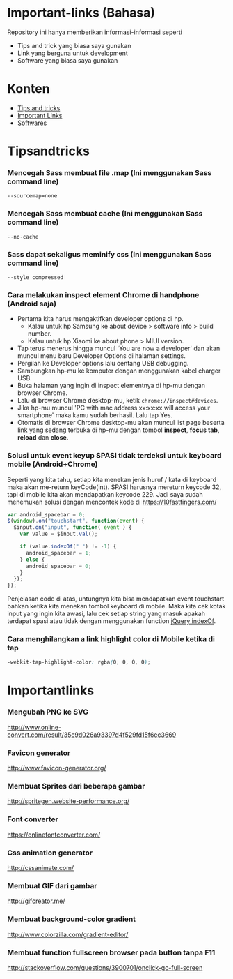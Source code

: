# Important-links (Bahasa)

Repository ini hanya memberikan informasi-informasi seperti
- Tips and trick yang biasa saya gunakan
- Link yang berguna untuk development
- Software yang biasa saya gunakan

# Konten

- [Tips and tricks](#tipsandtricks)
- [Important Links](#importantlinks)
- [Softwares](#softwares)

# Tipsandtricks

### Mencegah Sass membuat file .map (Ini menggunakan Sass command line)

  ```shell
  --sourcemap=none
  ```

### Mencegah Sass membuat cache (Ini menggunakan Sass command line)

  ```shell
  --no-cache
  ```

### Sass dapat sekaligus meminify css (Ini menggunakan Sass command line)

  ```shell
  --style compressed
  ```
  
### Cara melakukan inspect element Chrome di handphone (Android saja)

- Pertama kita harus mengaktifkan developer options di hp.
  - Kalau untuk hp Samsung ke about device > software info > build number.
  - Kalau untuk hp Xiaomi ke about phone > MIUI version.
- Tap terus menerus hingga muncul 'You are now a developer' dan akan muncul menu baru Developer Options di halaman settings.
- Pergilah ke Developer options lalu centang USB debugging.
- Sambungkan hp-mu ke komputer dengan menggunakan kabel charger USB.
- Buka halaman yang ingin di inspect elementnya di hp-mu dengan browser Chrome.
- Lalu di browser Chrome desktop-mu, ketik `chrome://inspect#devices`.
- Jika hp-mu muncul 'PC with mac address xx:xx:xx will access your smartphone' maka kamu sudah berhasil. Lalu tap Yes.
- Otomatis di browser Chrome desktop-mu akan muncul list page beserta link yang sedang terbuka di hp-mu dengan tombol **inspect**, **focus tab**, **reload** dan **close**.

### Solusi untuk event keyup SPASI tidak terdeksi untuk keyboard mobile (Android+Chrome)

Seperti yang kita tahu, setiap kita menekan jenis huruf / kata di keyboard maka akan me-return keyCode(int).
SPASI harusnya mereturn keycode 32, tapi di mobile kita akan mendapatkan keycode 229.
Jadi saya sudah menemukan solusi dengan mencontek kode di https://10fastfingers.com/

```javascript
var android_spacebar = 0;
$(window).on("touchstart", function(event) {
  $input.on("input", function( event ) {
    var value = $input.val();	

    if (value.indexOf(" ") != -1) {
      android_spacebar = 1;
    } else {
      android_spacebar = 0;
    }
  });
});
```

Penjelasan code di atas, untungnya kita bisa mendapatkan event touchstart bahkan ketika kita menekan tombol keyboard di mobile. 
Maka kita cek kotak input yang ingin kita awasi, lalu cek setiap string yang masuk apakah terdapat spasi atau tidak dengan menggunakan function [jQuery indexOf](https://www.w3schools.com/jsref/jsref_indexof.asp).

### Cara menghilangkan a link highlight color di Mobile ketika di tap

```css
-webkit-tap-highlight-color: rgba(0, 0, 0, 0);
```

# Importantlinks

### Mengubah PNG ke SVG

http://www.online-convert.com/result/35c9d026a93397d4f529fd15f6ec3669

### Favicon generator

http://www.favicon-generator.org/

### Membuat Sprites dari beberapa gambar

http://spritegen.website-performance.org/

### Font converter

https://onlinefontconverter.com/

### Css animation generator

http://cssanimate.com/

### Membuat GIF dari gambar

http://gifcreator.me/

### Membuat background-color gradient

http://www.colorzilla.com/gradient-editor/

### Membuat function fullscreen browser pada button tanpa F11

http://stackoverflow.com/questions/3900701/onclick-go-full-screen

